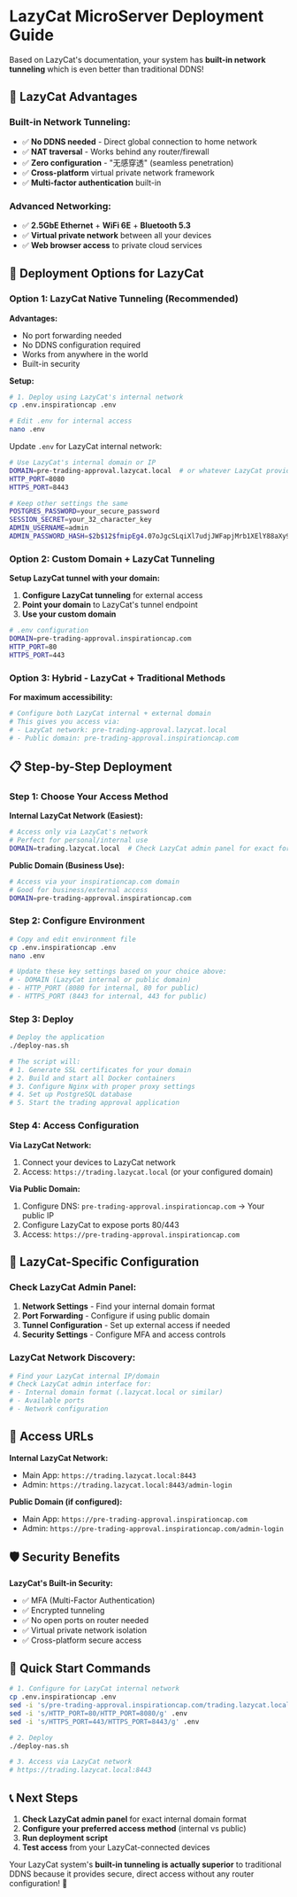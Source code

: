 # LazyCat MicroServer Deployment Guide

Based on LazyCat's documentation, your system has **built-in network tunneling** which is even better than traditional DDNS!

## 🌟 LazyCat Advantages

### **Built-in Network Tunneling:**
- ✅ **No DDNS needed** - Direct global connection to home network
- ✅ **NAT traversal** - Works behind any router/firewall
- ✅ **Zero configuration** - "无感穿透" (seamless penetration)
- ✅ **Cross-platform** virtual private network framework
- ✅ **Multi-factor authentication** built-in

### **Advanced Networking:**
- ✅ **2.5GbE Ethernet** + **WiFi 6E** + **Bluetooth 5.3**
- ✅ **Virtual private network** between all your devices
- ✅ **Web browser access** to private cloud services

## 🚀 Deployment Options for LazyCat

### Option 1: LazyCat Native Tunneling (Recommended)

**Advantages:**
- No port forwarding needed
- No DDNS configuration required
- Works from anywhere in the world
- Built-in security

**Setup:**
```bash
# 1. Deploy using LazyCat's internal network
cp .env.inspirationcap .env

# Edit .env for internal access
nano .env
```

Update `.env` for LazyCat internal network:
```bash
# Use LazyCat's internal domain or IP
DOMAIN=pre-trading-approval.lazycat.local  # or whatever LazyCat provides
HTTP_PORT=8080
HTTPS_PORT=8443

# Keep other settings the same
POSTGRES_PASSWORD=your_secure_password
SESSION_SECRET=your_32_character_key
ADMIN_USERNAME=admin
ADMIN_PASSWORD_HASH=$2b$12$fmipEg4.07oJgcSLqiXl7udjJWFapjMrb1XElY88aXy9zROCoOQdG
```

### Option 2: Custom Domain + LazyCat Tunneling

**Setup LazyCat tunnel with your domain:**

1. **Configure LazyCat tunneling** for external access
2. **Point your domain** to LazyCat's tunnel endpoint
3. **Use your custom domain**

```bash
# .env configuration
DOMAIN=pre-trading-approval.inspirationcap.com
HTTP_PORT=80
HTTPS_PORT=443
```

### Option 3: Hybrid - LazyCat + Traditional Methods

**For maximum accessibility:**

```bash
# Configure both LazyCat internal + external domain
# This gives you access via:
# - LazyCat network: pre-trading-approval.lazycat.local
# - Public domain: pre-trading-approval.inspirationcap.com
```

## 📋 Step-by-Step Deployment

### Step 1: Choose Your Access Method

**Internal LazyCat Network (Easiest):**
```bash
# Access only via LazyCat's network
# Perfect for personal/internal use
DOMAIN=trading.lazycat.local  # Check LazyCat admin panel for exact format
```

**Public Domain (Business Use):**
```bash
# Access via your inspirationcap.com domain
# Good for business/external access
DOMAIN=pre-trading-approval.inspirationcap.com
```

### Step 2: Configure Environment

```bash
# Copy and edit environment file
cp .env.inspirationcap .env
nano .env

# Update these key settings based on your choice above:
# - DOMAIN (LazyCat internal or public domain)
# - HTTP_PORT (8080 for internal, 80 for public)
# - HTTPS_PORT (8443 for internal, 443 for public)
```

### Step 3: Deploy

```bash
# Deploy the application
./deploy-nas.sh

# The script will:
# 1. Generate SSL certificates for your domain
# 2. Build and start all Docker containers
# 3. Configure Nginx with proper proxy settings
# 4. Set up PostgreSQL database
# 5. Start the trading approval application
```

### Step 4: Access Configuration

**Via LazyCat Network:**
1. Connect your devices to LazyCat network
2. Access: `https://trading.lazycat.local` (or your configured domain)

**Via Public Domain:**
1. Configure DNS: `pre-trading-approval.inspirationcap.com` → Your public IP
2. Configure LazyCat to expose ports 80/443
3. Access: `https://pre-trading-approval.inspirationcap.com`

## 🔧 LazyCat-Specific Configuration

### Check LazyCat Admin Panel:

1. **Network Settings** - Find your internal domain format
2. **Port Forwarding** - Configure if using public domain
3. **Tunnel Configuration** - Set up external access if needed
4. **Security Settings** - Configure MFA and access controls

### LazyCat Network Discovery:

```bash
# Find your LazyCat internal IP/domain
# Check LazyCat admin interface for:
# - Internal domain format (.lazycat.local or similar)
# - Available ports
# - Network configuration
```

## 📱 Access URLs

**Internal LazyCat Network:**
- Main App: `https://trading.lazycat.local:8443`
- Admin: `https://trading.lazycat.local:8443/admin-login`

**Public Domain (if configured):**
- Main App: `https://pre-trading-approval.inspirationcap.com`
- Admin: `https://pre-trading-approval.inspirationcap.com/admin-login`

## 🛡️ Security Benefits

**LazyCat's Built-in Security:**
- ✅ MFA (Multi-Factor Authentication)
- ✅ Encrypted tunneling
- ✅ No open ports on router needed
- ✅ Virtual private network isolation
- ✅ Cross-platform secure access

## 🚀 Quick Start Commands

```bash
# 1. Configure for LazyCat internal network
cp .env.inspirationcap .env
sed -i 's/pre-trading-approval.inspirationcap.com/trading.lazycat.local/g' .env
sed -i 's/HTTP_PORT=80/HTTP_PORT=8080/g' .env
sed -i 's/HTTPS_PORT=443/HTTPS_PORT=8443/g' .env

# 2. Deploy
./deploy-nas.sh

# 3. Access via LazyCat network
# https://trading.lazycat.local:8443
```

## 📞 Next Steps

1. **Check LazyCat admin panel** for exact internal domain format
2. **Configure your preferred access method** (internal vs public)
3. **Run deployment script**
4. **Test access** from your LazyCat-connected devices

Your LazyCat system's **built-in tunneling is actually superior** to traditional DDNS because it provides secure, direct access without any router configuration! 🎉